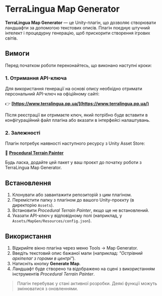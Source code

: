 # TerraLingua Map Generator

**TerraLingua Map Generator** — це Unity-плагін, що дозволяє створювати ландшафти за допомогою текстових описів. Плагін поєднує штучний інтелект і процедурну генерацію, щоб прискорити створення ігрових світів.

## Вимоги

Перед початком роботи переконайтесь, що виконано наступні кроки:

### 1. Отримання API-ключа

Для використання генерації на основі опису необхідно отримати персональний API-ключ на офіційному сайті:

👉 **[https://www.terralingua.pp.ua/](https://www.terralingua.pp.ua/)**

Після реєстрації ви отримаєте ключ, який потрібно буде вставити в конфігураційний файл плагіна або вказати в інтерфейсі налаштувань.

### 2. Залежності

Плагін потребує наявності наступного ресурсу з Unity Asset Store:

🔗 **[Procedural Terrain Painter](https://assetstore.unity.com/packages/tools/terrain/procedural-terrain-painter-188357)**

Будь ласка, додайте цей пакет у ваш проєкт до початку роботи з TerraLingua Map Generator.

## Встановлення

1. Клонувати або завантажити репозиторій з цим плагіном.
2. Перемістити папку з плагіном до вашого Unity-проєкту (в директорію `Assets`).
3. Встановити *Procedural Terrain Painter*, якщо ще не встановлений.
4. Указати API-ключ у відповідному полі (наприклад, у `Assets/MapGen/Resources/config.json`).

## Використання

1. Відкрийте вікно плагіна через меню Tools -> Map Generator.
2. Введіть текстовий опис бажаної мапи (наприклад: _"Острівний архіпелаг з горами в центрі"_).
3. Натисніть кнопку **Generate Map**.
4. Ландшафт буде створено та відображено на сцені з використанням інструментів *Procedural Terrain Painter*.


> Плагін перебуває у стані активної розробки. Деякі функції можуть змінюватися з оновленнями.
